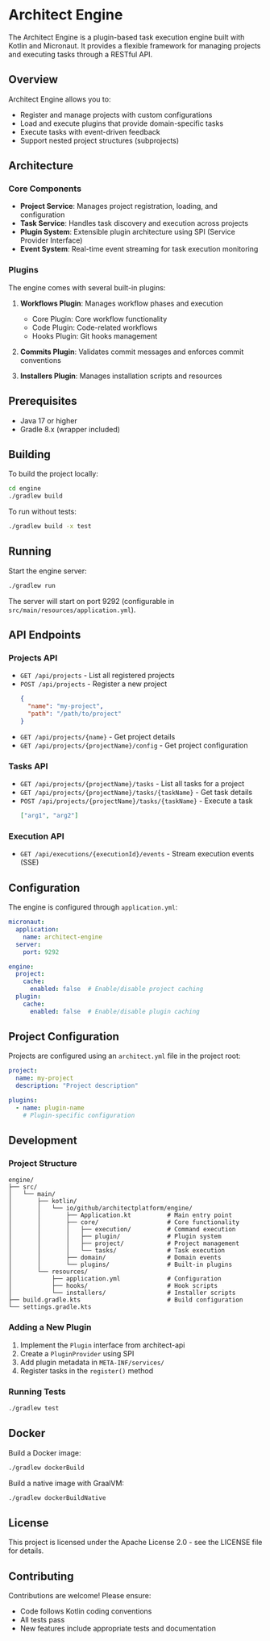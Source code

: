 # Architect Engine

The Architect Engine is a plugin-based task execution engine built with Kotlin and Micronaut. It provides a flexible framework for managing projects and executing tasks through a RESTful API.

## Overview

Architect Engine allows you to:
- Register and manage projects with custom configurations
- Load and execute plugins that provide domain-specific tasks
- Execute tasks with event-driven feedback
- Support nested project structures (subprojects)

## Architecture

### Core Components

- **Project Service**: Manages project registration, loading, and configuration
- **Task Service**: Handles task discovery and execution across projects
- **Plugin System**: Extensible plugin architecture using SPI (Service Provider Interface)
- **Event System**: Real-time event streaming for task execution monitoring

### Plugins

The engine comes with several built-in plugins:

1. **Workflows Plugin**: Manages workflow phases and execution
   - Core Plugin: Core workflow functionality
   - Code Plugin: Code-related workflows
   - Hooks Plugin: Git hooks management

2. **Commits Plugin**: Validates commit messages and enforces commit conventions

3. **Installers Plugin**: Manages installation scripts and resources

## Prerequisites

- Java 17 or higher
- Gradle 8.x (wrapper included)

## Building

To build the project locally:

```bash
cd engine
./gradlew build
```

To run without tests:

```bash
./gradlew build -x test
```

## Running

Start the engine server:

```bash
./gradlew run
```

The server will start on port 9292 (configurable in `src/main/resources/application.yml`).

## API Endpoints

### Projects API

- `GET /api/projects` - List all registered projects
- `POST /api/projects` - Register a new project
  ```json
  {
    "name": "my-project",
    "path": "/path/to/project"
  }
  ```
- `GET /api/projects/{name}` - Get project details
- `GET /api/projects/{projectName}/config` - Get project configuration

### Tasks API

- `GET /api/projects/{projectName}/tasks` - List all tasks for a project
- `GET /api/projects/{projectName}/tasks/{taskName}` - Get task details
- `POST /api/projects/{projectName}/tasks/{taskName}` - Execute a task
  ```json
  ["arg1", "arg2"]
  ```

### Execution API

- `GET /api/executions/{executionId}/events` - Stream execution events (SSE)

## Configuration

The engine is configured through `application.yml`:

```yaml
micronaut:
  application:
    name: architect-engine
  server:
    port: 9292

engine:
  project:
    cache:
      enabled: false  # Enable/disable project caching
  plugin:
    cache:
      enabled: false  # Enable/disable plugin caching
```

## Project Configuration

Projects are configured using an `architect.yml` file in the project root:

```yaml
project:
  name: my-project
  description: "Project description"

plugins:
  - name: plugin-name
    # Plugin-specific configuration
```

## Development

### Project Structure

```
engine/
├── src/
│   └── main/
│       ├── kotlin/
│       │   └── io/github/architectplatform/engine/
│       │       ├── Application.kt          # Main entry point
│       │       ├── core/                   # Core functionality
│       │       │   ├── execution/          # Command execution
│       │       │   ├── plugin/             # Plugin system
│       │       │   ├── project/            # Project management
│       │       │   └── tasks/              # Task execution
│       │       ├── domain/                 # Domain events
│       │       └── plugins/                # Built-in plugins
│       └── resources/
│           ├── application.yml             # Configuration
│           ├── hooks/                      # Hook scripts
│           └── installers/                 # Installer scripts
├── build.gradle.kts                        # Build configuration
└── settings.gradle.kts
```

### Adding a New Plugin

1. Implement the `Plugin` interface from architect-api
2. Create a `PluginProvider` using SPI
3. Add plugin metadata in `META-INF/services/`
4. Register tasks in the `register()` method

### Running Tests

```bash
./gradlew test
```

## Docker

Build a Docker image:

```bash
./gradlew dockerBuild
```

Build a native image with GraalVM:

```bash
./gradlew dockerBuildNative
```

## License

This project is licensed under the Apache License 2.0 - see the LICENSE file for details.

## Contributing

Contributions are welcome! Please ensure:
- Code follows Kotlin coding conventions
- All tests pass
- New features include appropriate tests and documentation
